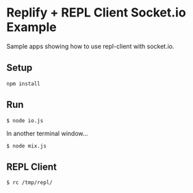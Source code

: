 # Replify + REPL Client Socket.io Example

Sample apps showing how to use repl-client with socket.io.

## Setup

    npm install

## Run

    $ node io.js

In another terminal window...

    $ node mix.js

## REPL Client

    $ rc /tmp/repl/
